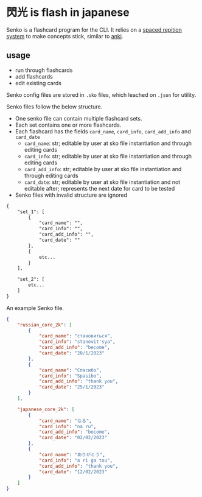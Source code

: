 # 閃光 is flash in japanese

Senko is a flashcard program for the CLI. It relies on a [spaced repition system](https://e-student.org/spaced-repetition/) to make concepts stick, similar to [anki](https://ankiweb.net/about). 

## usage

* run through flashcards
* add flashcards
* edit existing cards

Senko config files are stored in `.sko` files, which leached on `.json` for utility.

Senko files follow the below structure. 

* One senko file can contain multiple flashcard sets. 
* Each set contains one or more flashcards.
* Each flashcard has the fields `card_name`, `card_info`, `card_add_info` and `card_date`
    * `card_name`: str; editable by user at sko file instantiation and through editing cards
    * `card_info`: str; editable by user at sko file instantiation and through editing cards
    * `card_add_info`: str; editable by user at sko file instantiation and through editing cards
    * `card_date`: str; editable by user at sko file instantiation and not editable after; represents the next date for card to be tested
* Senko files with invalid structure are ignored

```txt
{
    "set_1": [
        {
            "card_name": "",
            "card_info": "",
            "card_add_info": "",
            "card_date": ""
        },
        {
            etc...
        }
    ],

    "set_2": [
        etc...
    ]
}
```

An example Senko file.

```json
{   
    "russian_core_2k": [
        {
            "card_name": "становиться",
            "card_info": "stanovit'sya",
            "card_add_info": "become",
            "card_date": "20/1/2023"
        },
        {
            "card_name": "Спасибо",
            "card_info": "Spasibo",
            "card_add_info": "thank you",
            "card_date": "25/1/2023"
        }
    ],

    "japanese_core_2k": [
        {
            "card_name": "なる",
            "card_info": "na ru",
            "card_add_info": "become",
            "card_date": "02/02/2023"
        },
        {
            "card_name": "ありがとう",
            "card_info": "a ri ga tou",
            "card_add_info": "thank you",
            "card_date": "12/02/2023"
        }
    ]
}
```

